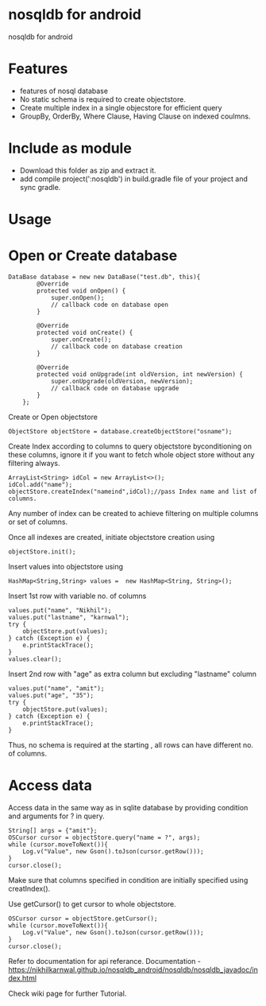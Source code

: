 # nosqldb for android
nosqldb for android

# Features
- features of nosql database
- No static schema is required to create objectstore.
- Create multiple index in a single objecstore for efficient query
- GroupBy, OrderBy, Where Clause, Having Clause on indexed coulmns.

# Include as module
- Download this folder as zip and extract it.
- add compile project(':nosqldb') in build.gradle file of your project and sync gradle.

# Usage

# Open or Create database

    DataBase database = new new DataBase("test.db", this){
            @Override
            protected void onOpen() {
                super.onOpen();
                // callback code on database open
            }

            @Override
            protected void onCreate() {
                super.onCreate();
                // callback code on database creation
            }

            @Override
            protected void onUpgrade(int oldVersion, int newVersion) {
                super.onUpgrade(oldVersion, newVersion);
                // callback code on database upgrade
            }
        };
Create or Open objectstore

    ObjectStore objectStore = database.createObjectStore("osname");
    
Create Index according to columns to query objectstore byconditioning on these columns, ignore it if you want to fetch whole object store without any filtering always.

    ArrayList<String> idCol = new ArrayList<>();
    idCol.add("name");
    objectStore.createIndex("nameind",idCol);//pass Index name and list of columns.
    
Any number of index can be created to achieve filtering on multiple columns or set of columns.

Once all indexes are created, initiate objectstore creation using 

    objectStore.init();
    
Insert values into objectstore using 
    
    HashMap<String,String> values =  new HashMap<String, String>();

Insert 1st row with variable no. of columns

    values.put("name", "Nikhil");
    values.put("lastname", "karnwal");
    try {
        objectStore.put(values);
    } catch (Exception e) {
        e.printStackTrace();
    }
    values.clear();
Insert 2nd row with "age" as extra column but excluding "lastname" column  
    
    values.put("name", "amit");
    values.put("age", "35");
    try {
        objectStore.put(values);
    } catch (Exception e) {
        e.printStackTrace();
    }

Thus, no schema is required at the starting , all rows can have different no. of columns.

# Access data
Access data in the same way as in sqlite database by providing condition and arguments for ? in query.

    String[] args = {"amit"};
    OSCursor cursor = objectStore.query("name = ?", args);
    while (cursor.moveToNext()){
        Log.v("Value", new Gson().toJson(cursor.getRow()));
    }
    cursor.close();
Make sure that columns specified in condition are initially specified using creatIndex().

Use getCursor() to get cursor to whole objectstore.
    
    OSCursor cursor = objectStore.getCursor();
    while (cursor.moveToNext()){
        Log.v("Value", new Gson().toJson(cursor.getRow()));
    }
    cursor.close();
    
Refer to documentation for api referance.
Documentation - https://nikhilkarnwal.github.io/nosqldb_android/nosqldb/nosqldb_javadoc/index.html

Check wiki page for further Tutorial.

